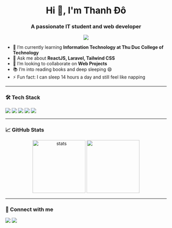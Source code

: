 <h1 align="center">Hi 👋, I'm Thanh Đô</h1>
<h3 align="center">A passionate IT student and web developer</h3>

<p align="center">
  <img src="https://readme-typing-svg.herokuapp.com/?lines=Welcome+to+my+GitHub!;I+love+coding,+reading+books+and+sleeping+😴&center=true&width=500&height=45">
</p>

- 🌱 I’m currently learning **Information Technology at Thu Duc College of Technology**
- 💬 Ask me about **ReactJS, Laravel, Tailwind CSS**
- 💞️ I’m looking to collaborate on **Web Projects**
- 📚 I’m into reading books and deep sleeping 😄
- ⚡ Fun fact: I can sleep 14 hours a day and still feel like napping

---

### 🛠 Tech Stack
<p>
  <img src="https://img.shields.io/badge/Laravel-F55247?style=for-the-badge&logo=laravel&logoColor=white"/>
  <img src="https://img.shields.io/badge/React-61DAFB?style=for-the-badge&logo=react&logoColor=black"/>
  <img src="https://img.shields.io/badge/TailwindCSS-38B2AC?style=for-the-badge&logo=tailwind-css&logoColor=white"/>
  <img src="https://img.shields.io/badge/MySQL-00758F?style=for-the-badge&logo=mysql&logoColor=white"/>
  <img src="https://img.shields.io/badge/Node.js-339933?style=for-the-badge&logo=nodedotjs&logoColor=white"/>
</p>

---

### 📈 GitHub Stats
<p align="center">
  <img src="https://github-readme-stats.vercel.app/api?username=ntd0623&show_icons=true&theme=radical" alt="stats" height="165"/>
  <img src="https://github-readme-stats.vercel.app/api/top-langs/?username=ntd0623&layout=compact&theme=radical" height="165"/>
</p>

---

### 🔗 Connect with me
<p>
  <a href="https://www.facebook.com/YOUR_USERNAME" target="_blank"><img src="https://img.shields.io/badge/Facebook-1877F2?style=for-the-badge&logo=facebook&logoColor=white"/></a>
  <a href="mailto:yourmail@example.com"><img src="https://img.shields.io/badge/Gmail-D14836?style=for-the-badge&logo=gmail&logoColor=white"/></a>
</p>

